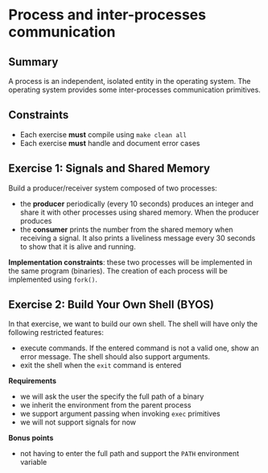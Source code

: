 # Process and inter-processes communication

## Summary

A process is an independent, isolated entity in the operating system.
The operating system provides some inter-processes communication primitives.

## Constraints

 * Each exercise **must** compile using `make clean all`
 * Each exercise **must** handle and document error cases

## Exercise 1: Signals and Shared Memory

Build a producer/receiver system composed of two processes:

 * the **producer** periodically (every 10 seconds) produces an integer
   and share it with other processes using shared memory. When
   the producer produces
 * the **consumer** prints the number from the shared memory when receiving a
   signal. It also prints a liveliness message every 30 seconds to show
   that it is alive and running.

**Implementation constraints**: these two processes will be implemented
in the same program (binaries). The creation of each process will be
implemented using `fork()`.


## Exercise 2: Build Your Own Shell (BYOS)

In that exercise, we want to build our own shell. The shell will have
only the following restricted features:

 * execute commands. If the entered command is not a valid one, show
   an error message. The shell should also support arguments.
 * exit the shell when the `exit` command is entered

**Requirements**

 * we will ask the user the specify the full path of a binary
 * we inherit the environment from the parent process
 * we support argument passing when invoking `exec` primitives
 * we will not support signals for now

**Bonus points**

 * not having to enter the full path and support the `PATH` environment variable

